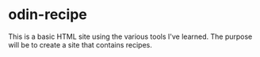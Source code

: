 # odin-recipe
This is a basic HTML site using the various tools I've learned. 
The purpose will be to create a site that contains recipes.
